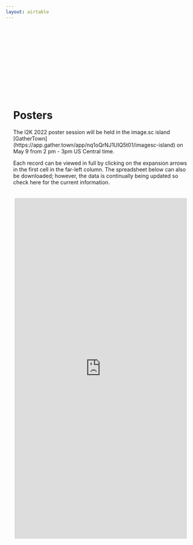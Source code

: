 ```yaml
---
layout: airtable
---
```


<div style="max-width:800px;margin:175px auto 0px auto;padding:20px;" markdown="1">
<h1>Posters</h1>
The I2K 2022 poster session will be held in the image.sc island [GatherTown](https://app.gather.town/app/nq1oQrNJ1UIQ5t01/imagesc-island) on May 9 from 2 pm - 3pm US Central time.

Each record can be viewed in full by clicking on the expansion arrows in the first cell in the far-left column.  The spreadsheet below can also be downloaded; however, the data is continually being updated so check here for the current information.
</div>

<div style="height: 100vh;">
<iframe class="airtable-embed" src="https://airtable.com/embed/shrO92dqFR1c3vJ5V?backgroundColor=greenLight&viewControls=on" frameborder="0" onmousewheel="" width="90%" height="900" style="background: transparent; border: 1px solid #ccc; margin: 0 auto; display:block;"></iframe>
</div>
<br>
<br>
<br>
<p><small>Hosted on GitHub Pages &mdash; Theme by <a href="https://twitter.com/mattgraham">mattgraham</a></small></p>
